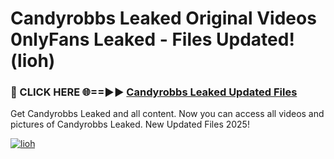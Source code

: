 # Candyrobbs Leaked Original Videos 0nlyFans Leaked - Files Updated! (lioh)

<h3>🔴 CLICK HERE 🌐==►► <a href="https://tinyurl.com/ehrbuxhb" rel="nofollow">Candyrobbs Leaked Updated Files</a></h3>

Get Candyrobbs Leaked and all content. Now you can access all videos and pictures of Candyrobbs Leaked. New Updated Files 2025!

[![lioh](https://i.imgur.com/lVYEuWS.gif)](https://tinyurl.com/ehrbuxhb)
